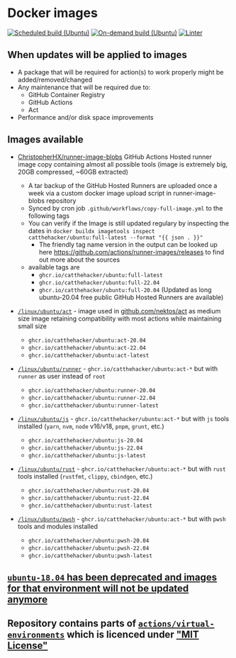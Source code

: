 # Docker images

[![Scheduled build (Ubuntu)](https://github.com/catthehacker/docker_images/actions/workflows/build-ubuntu.yml/badge.svg?event=schedule)](https://github.com/catthehacker/docker_images/actions/workflows/build-ubuntu.yml)
[![On-demand build (Ubuntu)](https://github.com/catthehacker/docker_images/actions/workflows/build-ubuntu.yml/badge.svg?event=workflow_dispatch)](https://github.com/catthehacker/docker_images/actions/workflows/build-ubuntu.yml)
[![Linter](https://github.com/catthehacker/docker_images/actions/workflows/lint.yml/badge.svg)](https://github.com/catthehacker/docker_images/actions/workflows/lint.yml)

## When updates will be applied to images

- A package that will be required for action(s) to work properly might be added/removed/changed
- Any maintenance that will be required due to:
  - GitHub Container Registry
  - GitHub Actions
  - Act
- Performance and/or disk space improvements

## Images available

- [ChristopherHX/runner-image-blobs](https://github.com/ChristopherHX/runner-image-blobs) GitHub Actions Hosted runner image copy containing almost all possible tools (image is extremely big, 20GB compressed, ~60GB extracted)
  - A tar backup of the GitHub Hosted Runners are uploaded once a week via a custom docker image upload script in runner-image-blobs repository
  - Synced by cron job `.github/workflows/copy-full-image.yml` to the following tags
  - You can verify if the Image is still updated regulary by inspecting the dates in `docker buildx imagetools inspect catthehacker/ubuntu:full-latest --format "{{ json . }}"`
    - The friendly tag name version in the output can be looked up here https://github.com/actions/runner-images/releases to find out more about the sources
  - available tags are
    - `ghcr.io/catthehacker/ubuntu:full-latest`
    - `ghcr.io/catthehacker/ubuntu:full-22.04`
    - `ghcr.io/catthehacker/ubuntu:full-20.04` (Updated as long ubuntu-20.04 free public GitHub Hosted Runners are available)

- [`/linux/ubuntu/act`](./linux/ubuntu/scripts/act.sh) - image used in [github.com/nektos/act][nektos/act] as medium size image retaining compatibility with most actions while maintaining small size
  - `ghcr.io/catthehacker/ubuntu:act-20.04`
  - `ghcr.io/catthehacker/ubuntu:act-22.04`
  - `ghcr.io/catthehacker/ubuntu:act-latest`
- [`/linux/ubuntu/runner`](./linux/ubuntu/scripts/runner.sh) - `ghcr.io/catthehacker/ubuntu:act-*` but with `runner` as user instead of `root`
  - `ghcr.io/catthehacker/ubuntu:runner-20.04`
  - `ghcr.io/catthehacker/ubuntu:runner-22.04`
  - `ghcr.io/catthehacker/ubuntu:runner-latest`
- [`/linux/ubuntu/js`](./linux/ubuntu/scripts/js.sh) - `ghcr.io/catthehacker/ubuntu:act-*` but with `js` tools installed (`yarn`, `nvm`, `node` v16/v18, `pnpm`, `grunt`, etc.)
  - `ghcr.io/catthehacker/ubuntu:js-20.04`
  - `ghcr.io/catthehacker/ubuntu:js-22.04`
  - `ghcr.io/catthehacker/ubuntu:js-latest`
- [`/linux/ubuntu/rust`](./linux/ubuntu/scripts/rust.sh) - `ghcr.io/catthehacker/ubuntu:act-*` but with `rust` tools installed (`rustfmt`, `clippy`, `cbindgen`, etc.)
  - `ghcr.io/catthehacker/ubuntu:rust-20.04`
  - `ghcr.io/catthehacker/ubuntu:rust-22.04`
  - `ghcr.io/catthehacker/ubuntu:rust-latest`
- [`/linux/ubuntu/pwsh`](./linux/ubuntu/scripts/pwsh.sh) - `ghcr.io/catthehacker/ubuntu:act-*` but with `pwsh` tools and modules installed
  - `ghcr.io/catthehacker/ubuntu:pwsh-20.04`
  - `ghcr.io/catthehacker/ubuntu:pwsh-22.04`
  - `ghcr.io/catthehacker/ubuntu:pwsh-latest`

## [`ubuntu-18.04` has been deprecated and images for that environment will not be updated anymore](https://github.com/actions/runner-images/issues/6002)

## Repository contains parts of [`actions/virtual-environments`][actions/virtual-environments] which is licenced under ["MIT License"](https://github.com/actions/virtual-environments/blob/main/LICENSE)

[nektos/act]: https://github.com/nektos/act
[actions/virtual-environments]: https://github.com/actions/virtual-environments
[catthehacker/virtual-environments-fork]: https://github.com/catthehacker/virtual-environments-fork/tree/master/images/linux
